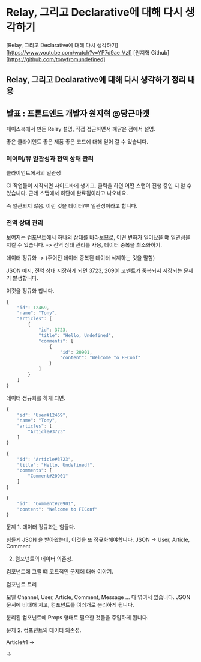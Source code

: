 # Relay, 그리고 Declarative에 대해 다시 생각하기

[Relay, 그리고 Declarative에 대해 다시 생각하기][https://www.youtube.com/watch?v=YP7d9ae_VzI]
[원지혁 Github][https://github.com/tonyfromundefined]

<h2>Relay, 그리고 Declarative에 대해 다시 생각하기 정리 내용</h2>

## 발표 : 프론트엔드 개발자 원지혁 @당근마켓

페이스북에서 만든 Relay 설명,
직접 접근하면서 꺠닭은 점에서 설명.

좋은 클라이언트 좋은 제품 좋은 코드에 대해 얻어 갈 수 있습니다.


<h3>데이터/뷰 일관성과 전역 상태 관리</h3>

클라이언트에서의 일관성

CI 작업툴이 시작되면 사이드바에 생기고.
클릭을 하면 어떤 스탭이 진행 중인 지 알 수 있습니다.
근데 스탭에서 하단에 완료됨이라고 나오네요.

즉 일관되지 않음.
이런 것을 데이터/뷰 일관성이라고 합니다.



### 전역 상태 관리

보여지는 컴포넌트에서 하나의 상태를 바라보므로, 어떤 변화가 일어났을 떄 일관성을 지킬 수 있습니다.
-> 전역 상태 관리를 사용, 데이터 중복을 최소화하기.


데이터 정규화 -> (주어진 데이터 중복된 데이터 삭제하는 것을 말함) 

JSON 예시, 전역 상태 저장하게 되면
3723, 20901 코멘트가 중복되서 저장되는 문제가 발생합니다.

이것을 정규화 합니다.

``` javascript
{
    "id": 12469,
    "name": "Tony",
    "articles": [
        {
            "id": 3723,
            "title": "Hello, Undefined",
            "comments": [
                {
                    "id": 20901,
                    "content": "Welcome to FEConf" 
                }
            ]
        }
    ]
}
```

데이터 정규화를 하게 되면.

``` javascript
{
    "id": "User#12469",
    "name": "Tony",
    "articles": [
        "Article#3723"
    ]
}

{
    "id": "Article#3723",
    "title": "Hello, Undefined!",
    "comments": [
        "Comment#20901"
    ]
}

{
    "id": "Comment#20901",
    "content": "Welcome to FEConf"
}
```


문제 1. 데이터 정규화는 힘들다.

힘들게 JSON 을 받아왔는데, 이것을 또 정규화해야합니다.
JSON -> User, Article, Comment 






2. 컴포넌트의 데이터 의존성.

컴포넌트에 그릴 떄 코드적인 문제에 대해 이야기.

컴포넌트 트리

모델 Channel, User, Article, Comment, Message ... 다 엮여서 있습니다.
JSON 문서에 비대해 지고, 컴포넌트를 여러개로 분리하게 됩니다.

분리된 컴포넌트에 Props 형태로 필요한 것들을 주입하게 됩니다.



문제 2. 컴포넌트의 데이터 의존성.

Article#1 -> <Article /> -> <Title /> <Content />

Article 안에 재목을 보여주는 박스 Text 박스이긴 하지만, Article 간적접으로 의존하고 있다고도 볼 수 있습니다.
잘 쪼개 놓였어더.. `결국 Article 모델이 바뀌면? <Artlcie />뿐 아니라 하위 컴포넌트들도 확인이 필요`








###  그래프QL, 그리고 릴레이.

- 두 문제를 이 2개를 사용하여 쉽게 해결 할 수 있습니다.

API를 그래프로 표현하기 : 그래프QL 

약속=언어
그래프 QL은 이러한 문제를 해결하기 위해 개발된 언어(약속) 

약속을 정한다 -> 약속을 통한 쉬운 정규화 -> 더 쉬운 상태 관리.



1. 타입 시스템을 통한 자연스러운 데이터 정규화.

모델 정의를 도와줍니다.
각 모델로 정규화 할 수 있는 기반을 만들어 줍니다.

JSON 

``` javascript
type User {
    id: ID
    name: String
    articles: [Article]
}
// User 

type Article {
    id: ID
    title: String
    comments: [Comment]
}
// Article 

type Comment {
    id: ID
    content: String 
}
// Comment 
```



1. ID 값을 통해 자동적으로 데이터/뷰 일관성 달성하기.

``` javascript
// id 필드를 통해 그래프QL 클라이언트가 자동으로 상태 관리.

type Job {
    id: ID,
    name: String,
    status: JobStatus 
}

// 그래프QL 클라이언트 (Job#72)
// 작업 72 (완료됨) 
// 작업 72 
```

id 필드를 통해 그래프QL 클라이언트가 자동으로 상태 관리.
데이터/뷰 일관성을 위해 따로 리소스가 필요 없음.



프래그먼트.

Fragment - 데이터 의존성 조각. 

``` javascript
<Article />
-> <Title /> // Article 모델의 title 필드가 필요. 
-> <Content /> // Article 모델의 content 필드가 필요. 
// 컴포넌트는 모델에 포함된 값을 필요로 한다.
```

``` javascript
<Title /> // Article 모델의 title 필드가 필요. 

// -> 
fragment FragmentName on Article {
    title 
}
```

- 컴포넌트의 데이터 의존성을 표현하는 문법.
- UI를 그리는 데 필요한 데이터들의 집합을 프래그먼트들의 집합으로 표현 가능.






코-로케이션

Co-location - 컴포넌트와 프래그먼트를 같은 파일에 작성하기.

<Title /> <Fragment>


``` javascript
const Title = (props) => {
    const article = useFragment(graphql`
    fragment Title_article on Article {
        title
    }`, props.article)

    return (
        <div>
            {article.title}
        </div>
    )
}
```






잘 분리된 컴포넌트.

각 컴포넌트가 어떤 모델의 어떤 필드를 의존성으로 가지는 지를 명확하게 확인할 수 있습니다. 
따라 이제는 컴포넌트가 무슨 데이터를 띄우지? 각 컴포넌트 파일 하나만 확인하면 어떤 파일 의존성을 가지고 있는 지, 어떤 것을 표현하는 지를 알 수 있습니다.


``` javascript
1. fragment Articles_user on User {
    articles {
        ...Article_article
    }
}

2. fragment Article_article on Article {
    id
    ...Title_article
}

3. fragment Title_article on Article {
    title 
}
```

쿼리 (단일 네트워크 요청)

프래그먼트 -> 프래그먼트 -> 프래그먼트 이런 식.
런타임은 해당 런타임을 실행하고 응답을 정규화 해서 해줍니다.


npm install relay-runtime react-relay 
npm install --dev relay-compiler relay-config babel-plugin-relay 
npm add --dev @types/relay-runtime @types/react-relay relay-compiler-language-typescript 





4. 적용하기 - 내 근처 탭.
   
- 로컬 비즈니스 허브.
- 우리 동네 근처 가게, 정보를 보여주고 검색할 수 있는 서비스.

한 페이지에 여러 JSON 을 가져오게 됩니다. -> 동네 업체, 구인구직, 부동산, 지역광고. -> 이미지, 유저, 검색.
여러 개 REST API 를 GraphQL 을 이용해서.

서버 레이어를 증가시키면, 네트워크 지연시간, 디버깅의 어려움 등 다양한 문제 발생.
클라이언트 스키마 - 그래프 QL 서버 코드를 클라이언트내에 포함하기.

적용해보면서 느낀점

단점 : 워크플로우가 복잡해짐.
    -> 그래프QL 스키마 수정 -> 타입스크립트 타입 생성 (그래프QL 코드 제너레이터) -> 그래프QL 리졸버 수정 -> 컴포넌트 수정 -> 릴레이 컴파일 -> 결과.
    -> 타입 선언을 이중으로 해주어야 합니다.
    -> 번들사이즈 증가.

장점 : 프래그먼트 코-로케이션을 통해 유지보수성이 높아짐.
    -> 데이터를 어떻게 처리하느냐 -> 어떻게 선언하느냐 
    -> 컴파일 타임에 오류를 미리 알 수 있음.
    -> 데이터 관련한 버그를 현저히 줄어듬.
    -> 이상한 동작은 릴레이가 전부 잡아줍니다.
    예: 페이지네이션 결과에서 같은 아이템이 중복해서 내려오면? 중복된 아이템을 릴레이가 자동으로 삭제해 줌.





5. 선언적으로 작성한다는 것.

- 패턴을 통해 깨닫고 배운 부분을 공유.

일정 스크롤 이상일 떄 특정 상태를 true 로 바꾸기.

``` javascript
import React, { useEffect, useState } from 'react';

const HelloFEConf: React.FC = () => {
    const [scrolled, setScrolled] = useState(false)

    useEffect(() => {
        const onScroll = () => {
            if (window.scrollY > 500) {
                setScrolled(true) 
            } else {
                setScrolled(false)
            }
        }
        window.addEventListener('scroll', onScroll)

        return () => {
            window.removeEventListener('scroll', onScroll)
        }
    }, [setScrolled])

    return <div>...</div>
}
```


리팩토링 한다면?
커스텀 훅으로 스크롤 처리 관련 로직을 분리.

``` javascript
const HelloFEConf: React.FC = () => {
    const scrolled = useScrolled()

    return <div>...</div>
}
```

하지만 scrolled 가 무슨 기능을 하는 지 도저히 알 수 없습니다.

Relay는 컴포넌트마다 필요 데이터를 근처에 선언하기 위해 만들어졌습니다.
이것은 `어떻게` 데이터를 가져올지에 대한 걱정을 하지 않고 각 컴포넌트마다,
`어떤` 데이터가 필요하지만 선언하는 방식을 말합니다.


How와 What 으로 코드를 바라보기.

``` javascript
import React, { useEffect, useState } from 'react';

const HelloFEConf: React.FC = () => {
    const [scrolled, setScrolled] = useState(false) // What 

    useEffect(() => { // How 
        const onScroll = () => {
            if (window.scrollY > 500) { // What 
                setScrolled(true) 
            } else {
                setScrolled(false) // What 
            }
        }
        window.addEventListener('scroll', onScroll) // How 

        return () => {
            window.removeEventListener('scroll', onScroll) // How 
        }
    }, [setScrolled])

    return <div>...</div>
}
```

이제 리팩토링을 해 봅시다.

How와 What 으로 분리하기.
How 같은 경우네느 listener.


How 

``` javascript
function useScrollEffect(
    listener: (scrollY: number) => void, 
    deps?: any[]
) {
    useEffect(() => {
        const onScroll = () => {
            listener(window.scrollY)
        }
        window.addEventListener('scroll', onScroll)

        return () => {
            window.removeEventListener('scroll', onScroll)
        }
    }, deps)
}
```


What 

``` javascript 
const HelloFEConf: React.FC = () => {
    const [scrolled, setScrolled] = useState(false) 

    useScrollEffect(
        (scrollY) => {
            if (scrollY > 500) {
                setScrolled(true) 
            } else {
                setScrolled(false) 
            }
        }, 
        [setScrolled]
    )
    return <div>...</div>
}
```



How 는 NPM 라이브러리처럼.

- 범용적으로 사용될 수 있도록 설계하기.
- 유닛 테스트를 촘촘하게.


What은 연관된 것끼리 가까운 곳에 모으기.

- 어떤 컴포넌트인지, 어떤 의존성을 가지고 있는 지 한 눈에 알 수 있도록.

